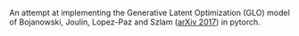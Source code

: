 An attempt at implementing the Generative Latent Optimization (GLO) model of Bojanowski, Joulin, Lopez-Paz and Szlam ([arXiv 2017](https://arxiv.org/abs/1707.05776)) in pytorch.

